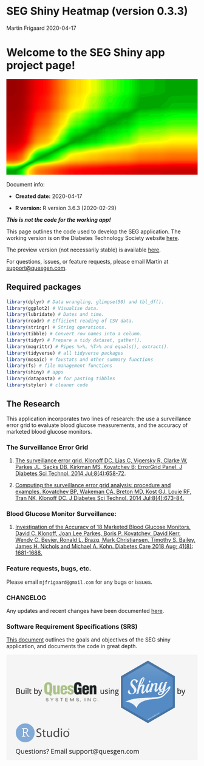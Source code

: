 SEG Shiny Heatmap (version 0.3.3)
================
Martin Frigaard
2020-04-17

# Welcome to the SEG Shiny app project page\!

<img src="image/seg600-1280-640.png" width="1280" />

Document info:

  - **Created date:** 2020-04-17

  - **R version:** R version 3.6.3 (2020-02-29)

***This is not the code for the working app\!***

This page outlines the code used to develop the SEG application. The
working version is on the Diabetes Technology Society website
[here](https://www.diabetestechnology.org/seg/).

The preview version (not necessarily stable) is available
[here](https://mfrigaard.shinyapps.io/seg-shiny-033/).

For questions, issues, or feature requests, please email Martin at
<support@quesgen.com>.

## Required packages

``` r
library(dplyr) # Data wrangling, glimpse(50) and tbl_df().
library(ggplot2) # Visualise data.
library(lubridate) # Dates and time.
library(readr) # Efficient reading of CSV data.
library(stringr) # String operations.
library(tibble) # Convert row names into a column.
library(tidyr) # Prepare a tidy dataset, gather().
library(magrittr) # Pipes %>%, %T>% and equals(), extract().
library(tidyverse) # all tidyverse packages
library(mosaic) # favstats and other summary functions
library(fs) # file management functions
library(shiny) # apps
library(datapasta) # for pasting tibbles
library(styler) # cleaner code
```

## The Research

This application incorporates two lines of research: the use a
surveillance error grid to evaluate blood glucose measurements, and the
accuracy of marketed blood glucose monitors.

### The Surveillance Error Grid

1.  [The surveillance error grid. Klonoff DC, Lias C, Vigersky R, Clarke
    W, Parkes JL, Sacks DB, Kirkman MS, Kovatchev B; ErrorGrid Panel. J
    Diabetes Sci Technol. 2014
    Jul;8(4):658-72](http://journals.sagepub.com/doi/full/10.1177/1932296814539589).

2.  [Computing the surveillance error grid analysis: procedure and
    examples. Kovatchev BP, Wakeman CA, Breton MD, Kost GJ, Louie RF,
    Tran NK, Klonoff DC. J Diabetes Sci Technol. 2014
    Jul;8(4):673-84.](https://journals.sagepub.com/doi/full/10.1177/1932296814539590)

### Blood Glucose Monitor Surveillance:

1.  [Investigation of the Accuracy of 18 Marketed Blood Glucose
    Monitors. David C. Klonoff, Joan Lee Parkes, Boris P. Kovatchev,
    David Kerr, Wendy C. Bevier, Ronald L. Brazg, Mark Christiansen,
    Timothy S. Bailey, James H. Nichols and Michael A. Kohn. Diabetes
    Care 2018
    Aug; 41(8): 1681-1688.](http://care.diabetesjournals.org/content/41/8/1681.long)

### Feature requests, bugs, etc.

Please email `mjfrigaard@gmail.com` for any bugs or issues.

### CHANGELOG

Any updates and recent changes have been documented
[here](https://github.com/mjfrigaard/seg-shiny-0.3.3/blob/master/CHANGELOG.md).

### Software Requirement Specifications (SRS)

[This
document](https://github.com/mjfrigaard/seg-shiny-0.3.3/blob/master/SRS-documentation.md)
outlines the goals and objectives of the SEG shiny application, and
documents the code in great depth.

<img src="image/quesgen-rstudio-icon-logo.png" width="708" />
